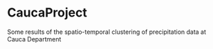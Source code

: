 # CaucaProject
Some results of the spatio-temporal clustering of precipitation data at Cauca Department
